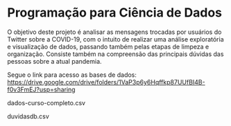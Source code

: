 # Programação para Ciência de Dados
O objetivo deste projeto é analisar as mensagens trocadas por usuários do Twitter sobre a COVID-19, com o intuito de realizar uma análise exploratória e visualização de dados, passando também pelas etapas de limpeza e organização. Consiste também na compreensão das principais dúvidas das pessoas sobre a atual pandemia.

Segue o link para acesso as bases de dados:
https://drive.google.com/drive/folders/1VaP3p6y6Hqffkp87UUfBI4B-f0v3FmEJ?usp=sharing

dados-curso-completo.csv

duvidasdb.csv
